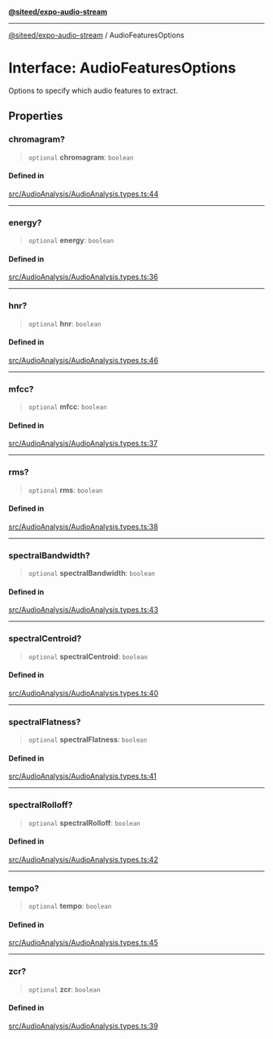 [**@siteed/expo-audio-stream**](../README.md)

***

[@siteed/expo-audio-stream](../README.md) / AudioFeaturesOptions

# Interface: AudioFeaturesOptions

Options to specify which audio features to extract.

## Properties

### chromagram?

> `optional` **chromagram**: `boolean`

#### Defined in

[src/AudioAnalysis/AudioAnalysis.types.ts:44](https://github.com/deeeed/expo-audio-stream/blob/f7588a63aac89ce144d460194b73ce4440e19520/packages/expo-audio-stream/src/AudioAnalysis/AudioAnalysis.types.ts#L44)

***

### energy?

> `optional` **energy**: `boolean`

#### Defined in

[src/AudioAnalysis/AudioAnalysis.types.ts:36](https://github.com/deeeed/expo-audio-stream/blob/f7588a63aac89ce144d460194b73ce4440e19520/packages/expo-audio-stream/src/AudioAnalysis/AudioAnalysis.types.ts#L36)

***

### hnr?

> `optional` **hnr**: `boolean`

#### Defined in

[src/AudioAnalysis/AudioAnalysis.types.ts:46](https://github.com/deeeed/expo-audio-stream/blob/f7588a63aac89ce144d460194b73ce4440e19520/packages/expo-audio-stream/src/AudioAnalysis/AudioAnalysis.types.ts#L46)

***

### mfcc?

> `optional` **mfcc**: `boolean`

#### Defined in

[src/AudioAnalysis/AudioAnalysis.types.ts:37](https://github.com/deeeed/expo-audio-stream/blob/f7588a63aac89ce144d460194b73ce4440e19520/packages/expo-audio-stream/src/AudioAnalysis/AudioAnalysis.types.ts#L37)

***

### rms?

> `optional` **rms**: `boolean`

#### Defined in

[src/AudioAnalysis/AudioAnalysis.types.ts:38](https://github.com/deeeed/expo-audio-stream/blob/f7588a63aac89ce144d460194b73ce4440e19520/packages/expo-audio-stream/src/AudioAnalysis/AudioAnalysis.types.ts#L38)

***

### spectralBandwidth?

> `optional` **spectralBandwidth**: `boolean`

#### Defined in

[src/AudioAnalysis/AudioAnalysis.types.ts:43](https://github.com/deeeed/expo-audio-stream/blob/f7588a63aac89ce144d460194b73ce4440e19520/packages/expo-audio-stream/src/AudioAnalysis/AudioAnalysis.types.ts#L43)

***

### spectralCentroid?

> `optional` **spectralCentroid**: `boolean`

#### Defined in

[src/AudioAnalysis/AudioAnalysis.types.ts:40](https://github.com/deeeed/expo-audio-stream/blob/f7588a63aac89ce144d460194b73ce4440e19520/packages/expo-audio-stream/src/AudioAnalysis/AudioAnalysis.types.ts#L40)

***

### spectralFlatness?

> `optional` **spectralFlatness**: `boolean`

#### Defined in

[src/AudioAnalysis/AudioAnalysis.types.ts:41](https://github.com/deeeed/expo-audio-stream/blob/f7588a63aac89ce144d460194b73ce4440e19520/packages/expo-audio-stream/src/AudioAnalysis/AudioAnalysis.types.ts#L41)

***

### spectralRolloff?

> `optional` **spectralRolloff**: `boolean`

#### Defined in

[src/AudioAnalysis/AudioAnalysis.types.ts:42](https://github.com/deeeed/expo-audio-stream/blob/f7588a63aac89ce144d460194b73ce4440e19520/packages/expo-audio-stream/src/AudioAnalysis/AudioAnalysis.types.ts#L42)

***

### tempo?

> `optional` **tempo**: `boolean`

#### Defined in

[src/AudioAnalysis/AudioAnalysis.types.ts:45](https://github.com/deeeed/expo-audio-stream/blob/f7588a63aac89ce144d460194b73ce4440e19520/packages/expo-audio-stream/src/AudioAnalysis/AudioAnalysis.types.ts#L45)

***

### zcr?

> `optional` **zcr**: `boolean`

#### Defined in

[src/AudioAnalysis/AudioAnalysis.types.ts:39](https://github.com/deeeed/expo-audio-stream/blob/f7588a63aac89ce144d460194b73ce4440e19520/packages/expo-audio-stream/src/AudioAnalysis/AudioAnalysis.types.ts#L39)
